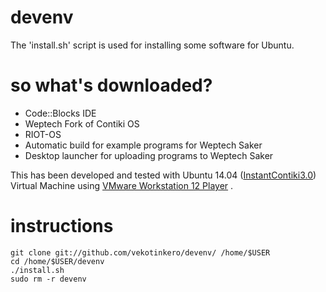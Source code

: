 # devenv
The 'install.sh' script is used for installing some software for Ubuntu. 

# so what's downloaded?
- Code::Blocks IDE
- Weptech Fork of Contiki OS 
- RIOT-OS
- Automatic build for example programs for Weptech Saker
- Desktop launcher for uploading programs to Weptech Saker

This has been developed and tested with Ubuntu 14.04 ([InstantContiki3.0](https://sourceforge.net/projects/contiki/files/Instant%20Contiki/)) Virtual Machine using [VMware Workstation 12 Player](https://my.vmware.com/en/web/vmware/free#desktop_end_user_computing/vmware_workstation_player/12_0)
.

# instructions 
```
git clone git://github.com/vekotinkero/devenv/ /home/$USER
cd /home/$USER/devenv
./install.sh
sudo rm -r devenv
```



